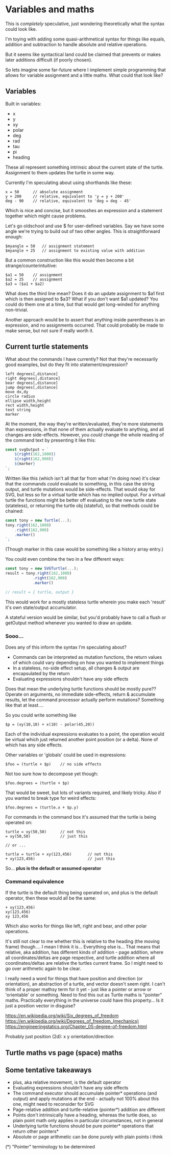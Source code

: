 Variables and maths
===================

This is *completely* speculative, just wondering theoretically what the syntax could look like.

I'm toying with adding some quasi-arithmetical syntax for things like equals, addition and subtraction to handle absolute and relative operations.

But it seems like syntactical land could be claimed that prevents or makes later additions difficult (if poorly chosen).


So lets imagine some far-future where I implement simple programming that allows for variable assignment and a little maths.
What could that look like?


Variables
---------

Built in variables:
* x
* y
* xy
* polar
* deg
* rad
* tau
* pi
* heading

These all represent something intrinsic about the current state of the turtle.
Assignment to them updates the turtle in some way.

Currently I'm speculating about using shorthands like these:

```
x = 50		// absolute assignment
y + 200		// relative, equivalent to 'y = y + 200'
deg - 90	// relative, equivalent to 'deg = deg - 45'
```

Which is nice and concise, but it smooshes an expression and a statement together which might cause problems.

Let's go oldschool and use $ for user-defined variables.
Say we have some angle we're trying to build out of two other angles.
This is straightforward enough:
```
$myangle = 50	// assignment statement
$myangle + 25	// assignment to existing value with addition
```
But a common construction like this would then become a bit strange/counterintuitive:
```
$a1 = 50	// assignment
$a2 = 25	// assignment
$a3 = ($a1 + $a2)
```
What does the third line mean? Does it do an update assignment to $a1 first which is then assigned to $a3?
What if you don't want $a1 updated?
You could do them one at a time, but that would get long-winded for anything non-trivial.

Another approach would be to assert that anything inside parentheses is an expression, and no assignments occurred.
That could probably be made to make sense, but not sure if really worth it.


Current turtle statements
-------------------------

What about the commands I have currently?
Not that they're necessarily good examples, but do they fit into statement/expression?
```
left degrees[,distance]
right degrees[,distance]
bear degrees[,distance]
jump degrees[,distance]
move dx,dy
circle radius
ellipse width,height
rect width,height
text string
marker
```

At the moment, the way they're written/evaluated, they're more statements than expressions, in that none of them actually evaluate to anything, and all changes are side-effects.
However, you *could* change the whole reading of the command text by presenting it like this:
```js
const svgOutput = `
	${right(162,1000)}
	${right(162,900)}
	${marker}
`;
```
Written like this (which isn't all that far from what I'm doing now) it's clear that the commands *could* evaluate to something, in this case the string output, and turtle mutations would be side-effects.
That would okay for SVG, but less so for a virtual turtle which has no implied output.
For a virtual turtle the functions might be better off evaluating to the new turtle state (stateless), or returning the turtle obj (stateful), so that methods could be chained:
```js
const tony = new Turtle(...);
tony.right(162,1000)
	.right(162,900)
	.marker()
`;
```
(Though marker in this case would be something like a history array entry.)

You could even combine the two in a few different ways:

```js
const tony = new SVGTurtle(...);
result = tony.right(162,1000)
			.right(162,900)
			.marker()

// result = { turtle, output }

```
This would work for a mostly stateless turtle wherein you make each 'result' it's own state/output accumulator.

A stateful version would be similar, but you'd probably have to call a flush or getOutput method whenever you wanted to draw an update.



### Sooo...

Does any of this inform the syntax I'm speculating about?
* Commands can be interpreted as mutation functions, the return values of which could vary depending on how you wanted to implement things
* In a stateless, no-side effect setup, all changes & output are encapsulated by the return
* Evaluating expressions shouldn't have any side effects

Does that mean the underlying turtle functions should be mostly pure??
Operate on arguments, no immediate side-effects, return & accumulate results, let the command processor actually perform mutations?
Something like that at least....

So you could write something like
```
$p = (xy(10,10) + x(10) - polar(45,20))
```
Each of the individual expressions evaluates to a point, the operation would be virtual which just returned another point position (or a delta).
None of which has any side effects.

Other variables or 'globals' could be used in expressions:
```
$foo = (turtle + $p)	// no side effects
```

Not too sure how to decompose yet though:
```
$foo.degrees = (turtle + $p)
```
That would be sweet, but lots of variants required, and likely tricky.
Also if you wanted to break type for weird effects:
```
$foo.degrees = (turtle.x + $p.y)
```

For commands in the command box it's assumed that the turtle is being operated on:
```
turtle = xy(50,50)		// not this
= xy(50,50)				// just this

// or ...

turtle = turtle + xy(123,456)		// not this
+ xy(123,456)						// just this
```

So...
**plus is the default or assumed operator**

### Command equivalence

If the turtle is the default thing being operated on, and plus is the default operator, then these would all be the same:
```
+ xy(123,456)
xy(123,456)
xy 123,456
```

Which also works for things like left, right and bear, and other polar operations.

It's still not clear to me whether this is relative to the heading (the moving frame) though.... I mean I think it is...
Everything else is...
That means that relative, aka addition, has different kinds of addition - page addition, where all coordinates/deltas are page respective, and turtle addition where all coordinates/deltas are relative the turtles current frame.
So I might need to go over arithmetic again to be clear.

I really need a word for things that have position and direction (or orientation), an abstraction of a turtle, and vector doesn't seem right.
I can't think of a proper mathsy term for it yet - just like a pointer or arrow or 'orientable' or something.
Need to find this out as Turtle maths is "pointer" maths.
Practically everything in the universe could have this property...
Is it just a position vector in disguise?


https://en.wikipedia.org/wiki/Six_degrees_of_freedom
https://en.wikipedia.org/wiki/Degrees_of_freedom_(mechanics)
https://engineeringstatics.org/Chapter_05-degree-of-freedom.html

Probably just position (2d):
	x
	y
	orientation/direction




Turtle maths vs page (space) maths
----------------------------------







Some tentative takeaways
------------------------

* plus, aka relative movement, is the default operator
* Evaluating expressions shouldn't have any side effects
* The command executor should accumulate pointer* operations (and output) and apply mutations at the end - actually not 100% about this one, might need to reconsider for SVG
* Page-relative addition and turtle-relative (pointer*) addition are different
* Points don't intrinsically have a heading, whereas the turtle does, so plain point math only applies in particular circumstances, not in general
* Underlying turtle functions should be pure pointer* operations that return other pointers*
* Absolute or page arithmetic can be done purely with plain points i think

(*) "Pointer" terminology to be determined

